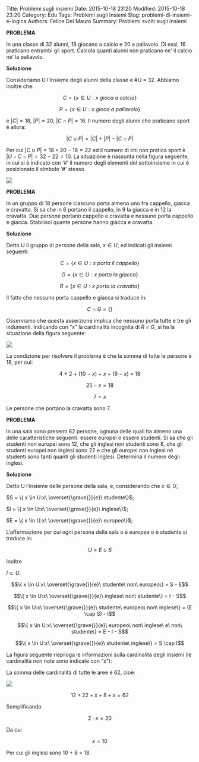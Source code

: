 Title: Problemi sugli insiemi
Date: 2015-10-18 23:20
Modified: 2015-10-18 23:20
Category: Edu
Tags: Problemi sugli insiemi
Slug: problemi-di-insiemi-e-logica
Authors: Felice Del Mauro
Summary: Problemi svolti sugli insiemi

**PROBLEMA**

In una classe di 32 alunni, 18 giocano a calcio e 20 a pallavolo. Di
essi, 16 praticano entrambi gli sport. Calcola quanti alunni non
praticano ne’ il calcio ne’ la pallavolo.

**Soluzione**

Consideriamo U l’insieme degli alunni della classe e \#U = 32. Abbiamo
inoltre che:

$$C = \{ x \in U:x\ gioca\ a\ calcio\}$$

$$P = \{ x \in U:x\ gioca\ a\ pallavolo\}$$

e $\left| C \right| = 18$, $\left| P \right| = 20$, $\left| C \cap P \right| = 16.$ Il numero degli
alunni che praticano sport è allora:

$$\left| C \cup P \right| = \left| C \right| + \left| P \right| - \left| C \cap P \right|$$

Per cui $\left| C \cup P \right| = 18 + 20 - 16 = 22$ ed il numero di
chi non pratica sport è $\left| U - C - P \right| = 32 - 22 = 10$. La
situazione è riassunta nella figura seguente, in cui si è indicato con
‘\#’ il numero degli elementi del sottoinsieme in cui è posizionato il
simbolo ‘\#’ stesso.

![](media/image1.png)

**PROBLEMA**

In un gruppo di 18 persone ciascuno porta almeno uno fra cappello,
giacca e cravatta. Si sa che in 6 portano il cappello, in 9 la giacca e
in 12 la cravatta. Due persone portano cappello e cravatta e nessuno
porta cappello e giacca. Stabilisci quante persone hanno giacca e
cravatta.

**Soluzione**

Detto U il gruppo di persone della sala, $x \in U$, ed indicati gli
insiemi seguenti:

$$C = \{ x \in U:x\ porta\ il\ cappello\}$$

$$G = \{ x \in U:x\ porta\ la\ giacca\}$$

$$R = \{ x \in U:x\ porta\ la\ cravatta\}$$

Il fatto che nessuno porta cappello e giacca si traduce in:

$$C \cap G = \{\}$$

Osserviamo che questa asserzione implica che nessuno porta tutte e tre
gli indumenti. Indicando con “x” la cardinalità incognita di $R \cap G$,
si ha la situazione della figura seguente:

![](media/image2.png)

La condizione per risolvere il problema è che la somma di tutte le
persone è 18, per cui:

$$4\  + \ 2\  + \ (10\  - \ x)\  + \ x\  + \ (9\  - \ x)\  = \ 18$$

$$25 - x = 18$$

$$7 = x$$

Le persone che portano la cravatta sono 7.

**PROBLEMA**

ln una sala sono presenti 62 persone, ognuna delle quali ha almeno una
delle caratteristiche seguenti: essere europei o essere studenti. Si sa
che gli studenti non europei sono 12, che gli inglesi non studenti sono
8, che gli studenti europei non inglesi sono 22 e che gli europei non
inglesi né studenti sono tanti quanti gli studenti inglesi. Determina il
numero degli inglesi.

**Soluzione**

Detto U l’insieme delle persone della sala, e, considerando che
$x \in U$,

$S = \{ x \in U:x\ \overset{\grave{}}{e}\ studente\}$;

$I = \{ x \in U:x\ \overset{\grave{}}{e}\ inglese\}$;

$E = \{ x \in U:x\ \overset{\grave{}}{e}\ europeo\}$;

L’affermazione per cui ogni persona della sala o è europea o è studente
si traduce in:

$$U = E \cup S$$

Inoltre

$I \subset U$.

$$\{ x \in U:x\ \overset{\grave{}}{e}\ studente\ non\ europeo\} = S - E$$

$$\{ x \in U:x\ \overset{\grave{}}{e}\ inglese\ non\ studente\} = I - S$$

$$\{ x \in U:x\ \overset{\grave{}}{e}\ studente\ europeo\ non\ inglese\} = (E \cap S) - I$$

$$\{ x \in U:x\ \overset{\grave{}}{e}\ europeo\ non\ inglese\ e\ non\ studente\} = E - I - S$$

$$\{ x \in U:x\ \overset{\grave{}}{e}\ studente\ inglese\} = S \cap I$$

La figura seguente riepiloga le informazioni sulla cardinalità degli
insiemi (le cardinalità non note sono indicate con “x”):

La somma delle cardinalità di tutte le aree è 62, cioè:

![](media/image3.png)

$$12 + 22 + x + 8 + x = 62$$

Semplificando

$$2 \cdot x = 20$$

Da cui

$$x = 10$$

Per cui gli inglesi sono 10 + 8 = 18.
